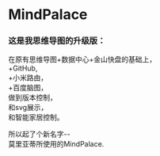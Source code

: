 # MindPalace

<h3>这是我思维导图的升级版：</h3>
在原有思维导图+数据中心+金山快盘的基础上，<br/>
+GitHub,<br/>
+小米路由，<br/>
+百度脑图，<br/>
做到版本控制，<br/>
和svg展示，<br/>
和智能家居控制。<br/>

所以起了个新名字--<br/>
莫里亚蒂所使用的MindPalace.

